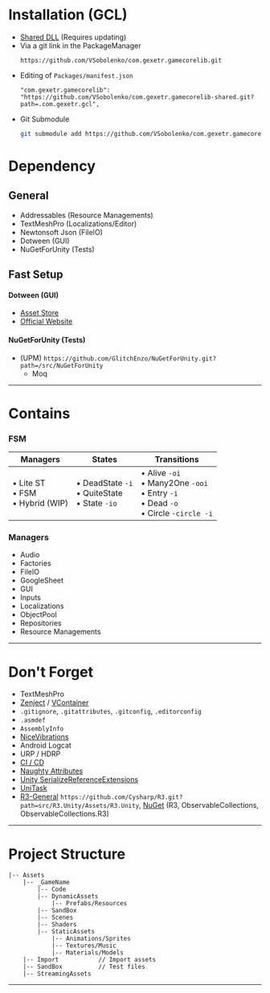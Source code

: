 # Installation (GCL)

- [Shared DLL](https://github.com/VSobolenko/com.gexetr.gamecorelib-shared) (Requires updating)
- Via a git link in the PackageManager 
  ```
  https://github.com/VSobolenko/com.gexetr.gamecorelib.git
  ```
- Editing of `Packages/manifest.json`
  ```
  "com.gexetr.gamecorelib": "https://github.com/VSobolenko/com.gexetr.gamecorelib-shared.git?path=.com.gexetr.gcl",
  ```
- Git Submodule
  ```sh
  git submodule add https://github.com/VSobolenko/com.gexetr.gamecorelib Packages/com.gexetr.gamecorelib
  ```
  
# Dependency

## General 

- Addressables (Resource Managements)
- TextMeshPro (Localizations/Editor)
- Newtonsoft Json (FileIO)
- Dotween (GUI)
- NuGetForUnity (Tests)

## Fast Setup
#### Dotween (GUI)
- [Asset Store](https://assetstore.unity.com/packages/tools/animation/dotween-hotween-v2-27676?srsltid=AfmBOooq1yDxnwheWQR_-8s6nq6kAAt4eTU0B3ty3MN30Cj5MoE4V6T7)
- [Official Website](https://dotween.demigiant.com/download.php)

<!--
#### UniTask (ObjectPool)
- [GitHub](https://github.com/Cysharp/UniTask?tab=readme-ov-file#upm-package#:~:text=UPM%20Package)
- (UPM) `https://github.com/Cysharp/UniTask.git?path=src/UniTask/Assets/Plugins/UniTask`
-->

#### NuGetForUnity (Tests)
- (UPM) `https://github.com/GlitchEnzo/NuGetForUnity.git?path=/src/NuGetForUnity`
    - Moq

---

# Contains

### FSM
| Managers               | States                          | Transitions                     |
|------------------------|---------------------------------|---------------------------------|
| • Lite ST<br>• FSM<br>• Hybrid (WIP) | • DeadState `-i`<br>• QuiteState<br>• State `-io` | • Alive `-oi`<br>• Many2One `-ooi`<br>• Entry `-i`<br>• Dead `-o`<br>• Circle `-circle -i` |


### Managers
- Audio
- Factories
- FileIO
- GoogleSheet
- GUI
- Inputs
- Localizations
- ObjectPool
- Repositories
- Resource Managements

---

# Don't Forget
- TextMeshPro
- [Zenject](https://github.com/modesttree/Zenject?tab=readme-ov-file#installation-) / [VContainer](https://vcontainer.hadashikick.jp/)
- `.gitignore`, `.gitattributes`, `.gitconfig`, `.editorconfig`
- `.asmdef`
- `AssemblyInfo`
- [NiceVibrations](https://nice-vibrations.moremountains.com/)
- Android Logcat
- URP / HDRP
- [CI / CD](https://serverspace.by/)
- [Naughty Attributes](https://github.com/dbrizov/NaughtyAttributes?tab=readme-ov-file#Installation)
- [Unity SerializeReferenceExtensions](https://github.com/mackysoft/Unity-SerializeReferenceExtensions)
- [UniTask](https://github.com/Cysharp/UniTask?tab=readme-ov-file#upm-package)
- [R3-General](https://github.com/Cysharp/R3?tab=readme-ov-file#unity) `https://github.com/Cysharp/R3.git?path=src/R3.Unity/Assets/R3.Unity`, [NuGet](https://github.com/GlitchEnzo/NuGetForUnity.git) (R3, ObservableCollections, ObservableCollections.R3)

---

# Project Structure
```
|-- Assets
    |-- _GameName
        |-- Code
        |-- DynamicAssets
            |-- Prefabs/Resources
        |-- SandBox
        |-- Scenes
        |-- Shaders
        |-- StaticAssets
            |-- Animations/Sprites
            |-- Textures/Music
            |-- Materials/Models
    |-- Import           // Import assets
    |-- SandBox          // Test files
    |-- StreamingAssets
```

---
<!--   To myself, so as not to forget
# Basic Optimization
- **Enable Physics Layer if needed** (default: all disabled)
    - `Edit -> Project Settings -> Layer Collision Matrix`
- **Optimize Draw Calls:**
    1. Enable Static Batching: `Edit -> Project Settings -> Player -> Other Settings -> Rendering -> Static Batching`
    2. Enable Dynamic Batching: `Edit -> Project Settings -> Player -> Other Settings -> Rendering -> Dynamic Batching`
    3. Enable GPU Instancing in Material: `Material -> Advanced Option -> Enable GPU Instancing`
- **Use Linear Color Space:**
    - `Edit -> Project Settings -> Player -> Other Settings -> Rendering -> Color Space`
- **Use Sprite Atlas:**
    - Enable in `Edit -> Project Settings -> Editor -> Sprite Packer -> Always Enabled`
- **Disable UI Raycast Target** on GameObjects that don't require it
- **Disable Pixel Perfect** in Canvas (if not needed): `Canvas -> Pixel Perfect`
- **Enable Managed Code Stripping**
- **Mark static GameObjects as 'Static'**

---

# Scenes
- If there's only one scene, name it: **Main**
- Test scene should be named: **Test**
- Always use meaningful scene names!
-->

<!--   Быстрое руководство, как работать с git modules
#### //SETUP
- `git submodule add https://github.com/VSobolenko/com.gexetr.gamecorelib` - add submodule to folder root
- add submodule to folder Packages (./GameCor/.git):
```
git submodule add https://github.com/VSobolenko/com.gexetr.gamecorelib Packages/com.gexetr.gamecorelib
```

.. git clone https://github.com/VSobolenko...
- `git submodule init` - run this command after "git clone" to initialize the submodule 
- `git submodule update` - run this command after "git submodule init" to fetch repository data and checkout commit(analog "git clone" but for a submodule)

что бы не делать init и update после git clone, а автоматически сразу инициализировать подмодули, можно клонировани с параметром "--recurse-submodules"
- `git clone --recurse-submodules` https://github.com/VSobolenko

если клонирование было без параметра "--recurse-submodules", то можно выполнить команду ниже, для быстрой инициализации и репозитория
- `git submodule update --init` - объединение команд "git submodule init" и "git submodule update"
- `git submodule update --init --recursive` - объединение команд "git submodule init" и "git submodule update"

#### //UPDATE
для получения изменений, необходимо перейти в папку с подмодулем и выполнить команды "git fetch" и "git merge origin/master"
- `git submodule update --remote [ModuleName]` - автоматическое выполнение команд "git fetch" и "git merge origin/master", до текущего состояния ветки master
- `git submodule update --remote --merge [ModuleName]` - автоматическое выполнение команд "git fetch" и "git merge origin/master", до текущего состояния ветки master
- `git config -f .gitmodules submodule.DbConnector.branch [BranchName]` - установление ветки [BranchName] по умолчанию
- `git push --recurse-submodules=on-demand` - отправить изменения и локальные и всех подмодулей
- `git push --recurse-submodules=check` - отправить локальные изменения и если присутсвует изменения в подмодуле остановить всё выполнение команды

#### //USEFUL
- `git config status.submodulesummary 1` - отображать краткие сведения для сабмодуля при выполнении команды git status
- `git config --global diff.submodule log` -более детальныя информация при команде git diff

#### //DELETE
- удалить сам модуль
- удалить .gitmodule
- удалить .git/modules
- удалить .git/config/submodule
-->
